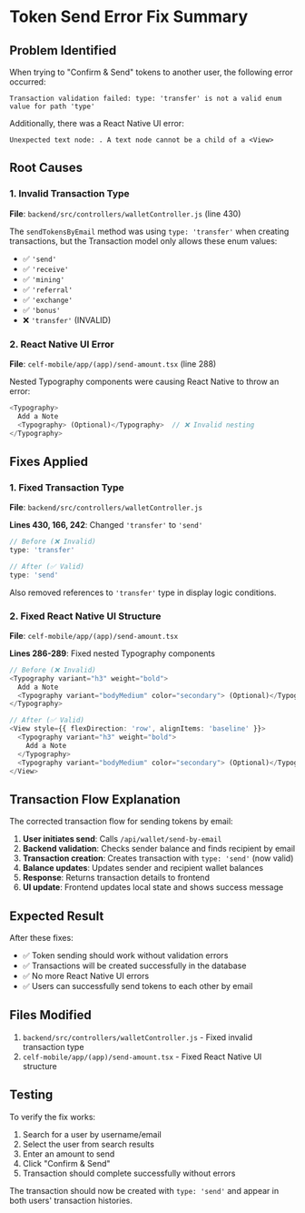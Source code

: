 # Token Send Error Fix Summary

## Problem Identified

When trying to "Confirm & Send" tokens to another user, the following error occurred:

```
Transaction validation failed: type: 'transfer' is not a valid enum value for path 'type'
```

Additionally, there was a React Native UI error:
```
Unexpected text node: . A text node cannot be a child of a <View>
```

## Root Causes

### 1. Invalid Transaction Type
**File**: `backend/src/controllers/walletController.js` (line 430)

The `sendTokensByEmail` method was using `type: 'transfer'` when creating transactions, but the Transaction model only allows these enum values:
- ✅ `'send'`
- ✅ `'receive'` 
- ✅ `'mining'`
- ✅ `'referral'`
- ✅ `'exchange'`
- ✅ `'bonus'`
- ❌ `'transfer'` (INVALID)

### 2. React Native UI Error
**File**: `celf-mobile/app/(app)/send-amount.tsx` (line 288)

Nested Typography components were causing React Native to throw an error:
```typescript
<Typography>
  Add a Note
  <Typography> (Optional)</Typography>  // ❌ Invalid nesting
</Typography>
```

## Fixes Applied

### 1. Fixed Transaction Type
**File**: `backend/src/controllers/walletController.js`

**Lines 430, 166, 242**: Changed `'transfer'` to `'send'`

```javascript
// Before (❌ Invalid)
type: 'transfer'

// After (✅ Valid)
type: 'send'
```

Also removed references to `'transfer'` type in display logic conditions.

### 2. Fixed React Native UI Structure
**File**: `celf-mobile/app/(app)/send-amount.tsx`

**Lines 286-289**: Fixed nested Typography components

```typescript
// Before (❌ Invalid)
<Typography variant="h3" weight="bold">
  Add a Note
  <Typography variant="bodyMedium" color="secondary"> (Optional)</Typography>
</Typography>

// After (✅ Valid)
<View style={{ flexDirection: 'row', alignItems: 'baseline' }}>
  <Typography variant="h3" weight="bold">
    Add a Note
  </Typography>
  <Typography variant="bodyMedium" color="secondary"> (Optional)</Typography>
</View>
```

## Transaction Flow Explanation

The corrected transaction flow for sending tokens by email:

1. **User initiates send**: Calls `/api/wallet/send-by-email`
2. **Backend validation**: Checks sender balance and finds recipient by email
3. **Transaction creation**: Creates transaction with `type: 'send'` (now valid)
4. **Balance updates**: Updates sender and recipient wallet balances
5. **Response**: Returns transaction details to frontend
6. **UI update**: Frontend updates local state and shows success message

## Expected Result

After these fixes:
- ✅ Token sending should work without validation errors
- ✅ Transactions will be created successfully in the database
- ✅ No more React Native UI errors
- ✅ Users can successfully send tokens to each other by email

## Files Modified

1. `backend/src/controllers/walletController.js` - Fixed invalid transaction type
2. `celf-mobile/app/(app)/send-amount.tsx` - Fixed React Native UI structure

## Testing

To verify the fix works:
1. Search for a user by username/email
2. Select the user from search results
3. Enter an amount to send
4. Click "Confirm & Send"
5. Transaction should complete successfully without errors

The transaction should now be created with `type: 'send'` and appear in both users' transaction histories.

